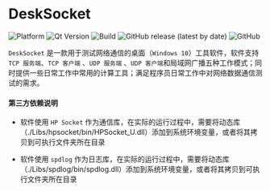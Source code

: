 # DeskSocket

![Platform](https://img.shields.io/badge/paltform-win10--64-brightgreen)
![Qt Version](https://img.shields.io/badge/_Qt_-6.x.x、5.x.x-yellowgreen)
![Build](https://img.shields.io/badge/build-MSVC_2019_x64-blue)
![GitHub release (latest by date)](https://img.shields.io/github/v/release/Mtr1994/DeskSocket)
![GitHub](https://img.shields.io/github/license/Mtr1994/DeskSocket)

`DeskSocket` 是一款用于测试网络通信的桌面（`Windows 10`）工具软件，软件支持 `TCP 服务端`、`TCP 客户端` 、`UDP 服务端` 、`UDP 客户端`和局域网广播五种工作模式；同时提供一些日常工作中常用的计算工具；满足程序员日常工作中对网络数据通信测试的需求。

#### 第三方依赖说明

* 软件使用 `HP Socket` 作为通信库，在实际的运行过程中，需要将动态库（./Libs/hpsocket/bin/HPSocket_U.dll）添加到系统环境变量，或者将其拷贝到可执行文件夹所在目录

* 软件使用 `spdlog` 作为日志库，在实际的运行过程中，需要将动态库（./Libs/spdlog/bin/spdlog.dll）添加到系统环境变量，或者将其拷贝到可执行文件夹所在目录
